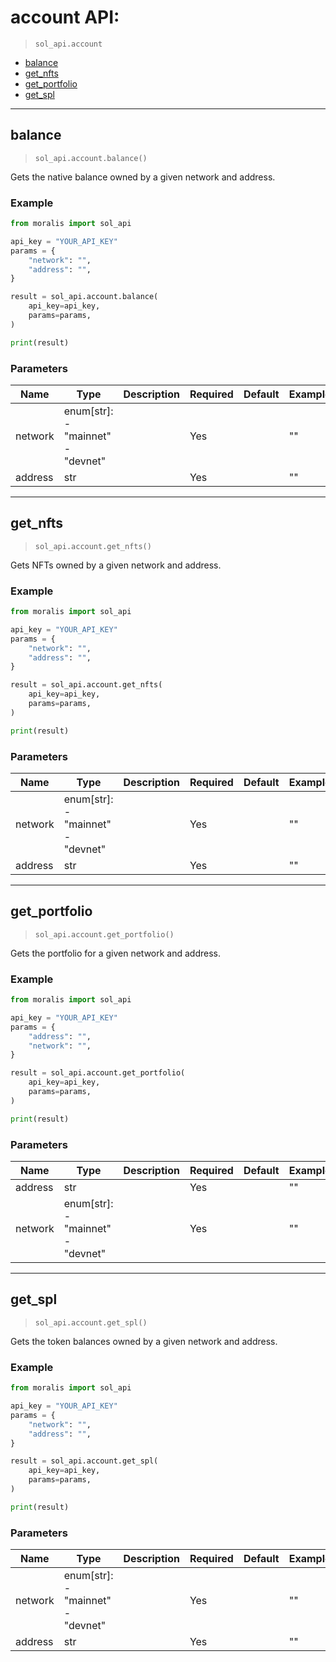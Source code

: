 # account API:

> `sol_api.account`

- [balance](#balance)
- [get_nfts](#get_nfts)
- [get_portfolio](#get_portfolio)
- [get_spl](#get_spl)


---
## balance

> `sol_api.account.balance()`

Gets the native balance owned by a given network and address.


### Example
```python
from moralis import sol_api

api_key = "YOUR_API_KEY"
params = {
    "network": "", 
    "address": "", 
}

result = sol_api.account.balance(
    api_key=api_key,
    params=params,
)

print(result)

```

### Parameters

| Name | Type | Description | Required | Default | Example |
|------|------|-------------|----------|---------|---------|
| network | enum[str]: <br/>- "mainnet"<br/>- "devnet" |  | Yes |  | "" |
| address | str |  | Yes |  | "" |



---
## get_nfts

> `sol_api.account.get_nfts()`

Gets NFTs owned by a given network and address.


### Example
```python
from moralis import sol_api

api_key = "YOUR_API_KEY"
params = {
    "network": "", 
    "address": "", 
}

result = sol_api.account.get_nfts(
    api_key=api_key,
    params=params,
)

print(result)

```

### Parameters

| Name | Type | Description | Required | Default | Example |
|------|------|-------------|----------|---------|---------|
| network | enum[str]: <br/>- "mainnet"<br/>- "devnet" |  | Yes |  | "" |
| address | str |  | Yes |  | "" |



---
## get_portfolio

> `sol_api.account.get_portfolio()`

Gets the portfolio for a given network and address.


### Example
```python
from moralis import sol_api

api_key = "YOUR_API_KEY"
params = {
    "address": "", 
    "network": "", 
}

result = sol_api.account.get_portfolio(
    api_key=api_key,
    params=params,
)

print(result)

```

### Parameters

| Name | Type | Description | Required | Default | Example |
|------|------|-------------|----------|---------|---------|
| address | str |  | Yes |  | "" |
| network | enum[str]: <br/>- "mainnet"<br/>- "devnet" |  | Yes |  | "" |



---
## get_spl

> `sol_api.account.get_spl()`

Gets the token balances owned by a given network and address.


### Example
```python
from moralis import sol_api

api_key = "YOUR_API_KEY"
params = {
    "network": "", 
    "address": "", 
}

result = sol_api.account.get_spl(
    api_key=api_key,
    params=params,
)

print(result)

```

### Parameters

| Name | Type | Description | Required | Default | Example |
|------|------|-------------|----------|---------|---------|
| network | enum[str]: <br/>- "mainnet"<br/>- "devnet" |  | Yes |  | "" |
| address | str |  | Yes |  | "" |





